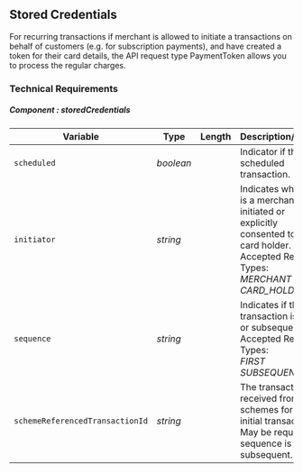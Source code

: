 ## Stored Credentials

For recurring transactions if merchant is allowed to initiate a transactions on behalf of customers (e.g. for subscription payments), and have created a token for their card details, the API request type PaymentToken allows you to process the regular charges. 

### Technical Requirements

##### Component : storedCredentials

| Variable | Type | Length | Description/Values |
| -------- | -- | ------------ | ------------------ |
| `scheduled` | *boolean* |  | Indicator if this is a scheduled transaction. |
| `initiator` | *string* |  | Indicates whether it is a merchant-initiated or explicitly consented to by card holder.</br>Accepted Request Types:</br>*MERCHANT*</br>*CARD_HOLDER* |
| `sequence` | *string* |  | Indicates if the transaction is first or subsequent.</br>Accepted Request Types:</br>*FIRST*</br>*SUBSEQUENT* |
| `schemeReferencedTransactionId` | *string* |  | The transaction ID received from schemes for the initial transaction. May be required if sequence is subsequent. |